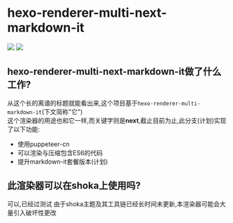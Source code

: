 # hexo-renderer-multi-next-markdown-it
![](	https://img.shields.io/github/license/zkz098/hexo-renderer-multi-markdown-it) ![](https://badgen.net/npm/v/hexo-renderer-multi-next-markdown-it)
## hexo-renderer-multi-next-markdown-it做了什么工作?
从这个长的离谱的标题就能看出来,这个项目基于`hexo-renderer-multi-markdown-it`(下文简称"它") \
这个渲染器的用途也和它一样,而关键字则是**next**,截止目前为止,此分支(计划)实现了以下功能:
- 使用puppeteer-cn
- 可以渲染与压缩包含ES6的代码
- 提升markdown-it套餐版本(计划)

## 此渲染器可以在shoka上使用吗?
可以,已经过测试
由于shoka主题及其工具链已经长时间未更新,本渲染器可能会大量引入破坏性更改

